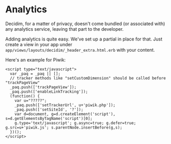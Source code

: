# Analytics

Decidim, for a matter of privacy, doesn't come bundled (or associated with) any analytics service, leaving that part to the developer.

Adding analytics is quite easy. We've set up a partial in place for that. Just create a view in your app under `app/views/layouts/decidim/_header_extra.html.erb` with your content.

Here's an example for Piwik:

```
<script type="text/javascript">
  var _paq = _paq || [];
  // tracker methods like "setCustomDimension" should be called before "trackPageView"
  _paq.push(['trackPageView']);
  _paq.push(['enableLinkTracking']);
  (function() {
    var u="?????";
    _paq.push(['setTrackerUrl', u+'piwik.php']);
    _paq.push(['setSiteId', '?']);
    var d=document, g=d.createElement('script'), s=d.getElementsByTagName('script')[0];
    g.type='text/javascript'; g.async=true; g.defer=true; g.src=u+'piwik.js'; s.parentNode.insertBefore(g,s);
  })();
</script>
```

